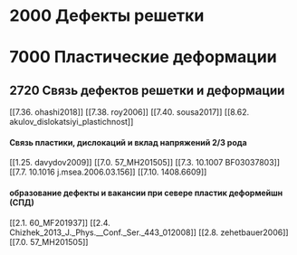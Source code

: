 # 2000 Дефекты решетки
# 7000 Пластические деформации
## 2720 Связь дефектов решетки и деформации
[[7.36. ohashi2018]]
[[7.38. roy2006]]
[[7.40. sousa2017]]
[[8.62. akulov_dislokatsiyi_plastichnost]]

#### Связь пластики, дислокаций и вклад напряжений 2/3 рода
[[1.25. davydov2009]]
[[7.0. 57_MH201505]]
[[7.3. 10.1007 BF03037803]]
[[7.7. 10.1016 j.msea.2006.03.156]]
[[7.10. 1408.6609]]

#### образование дефекты и вакансии при севере пластик деформейшн (СПД)
[[2.1. 60_MF201937]]
[[2.4. Chizhek_2013_J._Phys.__Conf._Ser._443_012008]]
[[2.8. zehetbauer2006]]
[[7.0. 57_MH201505]]